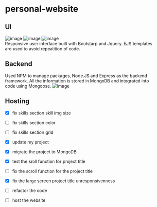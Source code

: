 # personal-website
## UI
![image](https://user-images.githubusercontent.com/77596290/230791657-1bf53b62-09e2-487b-92cb-25b3a613b4fb.png)
![image](https://user-images.githubusercontent.com/77596290/230791630-8bf23a5b-f147-4f45-bec7-2941e9c62997.png)
![image](https://user-images.githubusercontent.com/77596290/230791647-f417f825-1a7b-4027-95b8-322b4b99842f.png)  
Responsive user interface built with Bootstarp and Jquery.
EJS templates are used to avoid repeatition of code.

## Backend
Used NPM to manage packages, Node.JS and Express as the backend framework.
All the information is stored in MongoDB and integrated into code using Mongoose.
![image](https://user-images.githubusercontent.com/77596290/230791793-3847fdd2-15fe-4359-b7b8-3cc53e1c9efd.png)

## Hosting




- [X] fix skills section skill img size
- [ ] fix skills section color
- [ ] fix skills section grid
- [X] update my project
- [X] migrate the project to MongoDB
- [X] test the sroll function for project title
- [ ] fix the scroll function for the project title
- [X] fix the large screen project title unresponsivenness 
- [ ] refactor the code
- [ ] host the website


